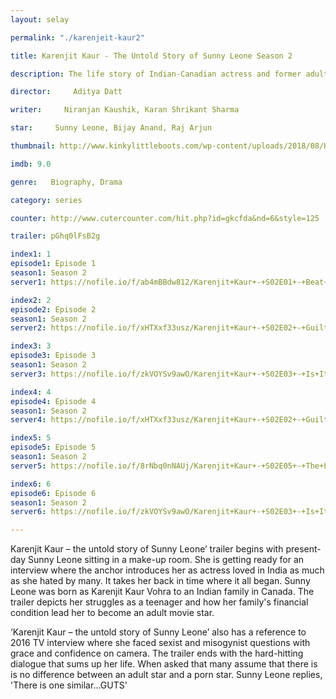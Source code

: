 ```yaml
---
layout: selay

permalink: "./karenjeit-kaur2"

title: Karenjit Kaur - The Untold Story of Sunny Leone Season 2

description: The life story of Indian-Canadian actress and former adult film star, Sunny Leone.

director:     Aditya Datt

writer:     Niranjan Kaushik, Karan Shrikant Sharma

star:     Sunny Leone, Bijay Anand, Raj Arjun

thumbnail: http://www.kinkylittleboots.com/wp-content/uploads/2018/08/Karenjit-Kaur-Season-2-Poster.jpg

imdb: 9.0

genre:   Biography, Drama

category: series

counter: http://www.cutercounter.com/hit.php?id=gkcfda&nd=6&style=125

trailer: pGhq0lFsB2g

index1: 1
episode1: Episode 1
season1: Season 2
server1: https://nofile.io/f/ab4mBBdw812/Karenjit+Kaur+-+S02E01+-+Beat+around+the+Bush+-+%5BMoviesBaba.com%5D.mkv

index2: 2
episode2: Episode 2
season1: Season 2
server2: https://nofile.io/f/xHTXxf33usz/Karenjit+Kaur+-+S02E02+-+Guilty+of+Doing+It+our+way+-+%5BMoviesBaba.com%5D.mkv

index3: 3
episode3: Episode 3
season1: Season 2
server3: https://nofile.io/f/zkVOYSv9awO/Karenjit+Kaur+-+S02E03+-+Is+It+Happily+Ever+After+-+%5BMoviesBaba.com%5D.mkv

index4: 4
episode4: Episode 4
season1: Season 2
server4: https://nofile.io/f/xHTXxf33usz/Karenjit+Kaur+-+S02E02+-+Guilty+of+Doing+It+our+way+-+%5BMoviesBaba.com%5D.mkv

index5: 5
episode5: Episode 5
season1: Season 2
server5: https://nofile.io/f/8rNbq0nNAUj/Karenjit+Kaur+-+S02E05+-+The+Last+Wish+-+%5BMoviesBaba.com%5D.mkv

index6: 6
episode6: Episode 6
season1: Season 2
server6: https://nofile.io/f/zkVOYSv9awO/Karenjit+Kaur+-+S02E03+-+Is+It+Happily+Ever+After+-+%5BMoviesBaba.com%5D.mkv

---
```


Karenjit Kaur – the untold story of Sunny Leone’ trailer begins with present-day Sunny Leone sitting in a make-up room. She is getting ready for an interview where the anchor introduces her as actress loved in India as much as she hated by many. It takes her back in time where it all began. Sunny Leone was born as Karenjit Kaur Vohra to an Indian family in Canada. The trailer depicts her struggles as a teenager and how her family's financial condition lead her to become an adult movie star. 

‘Karenjit Kaur – the untold story of Sunny Leone’ also has a reference to 2016 TV interview where she faced sexist and misogynist questions with grace and confidence on camera. The trailer ends with the hard-hitting dialogue that sums up her life. When asked that many assume that there is is no difference between an adult star and a porn star. Sunny Leone replies, 'There is one similar...GUTS'
